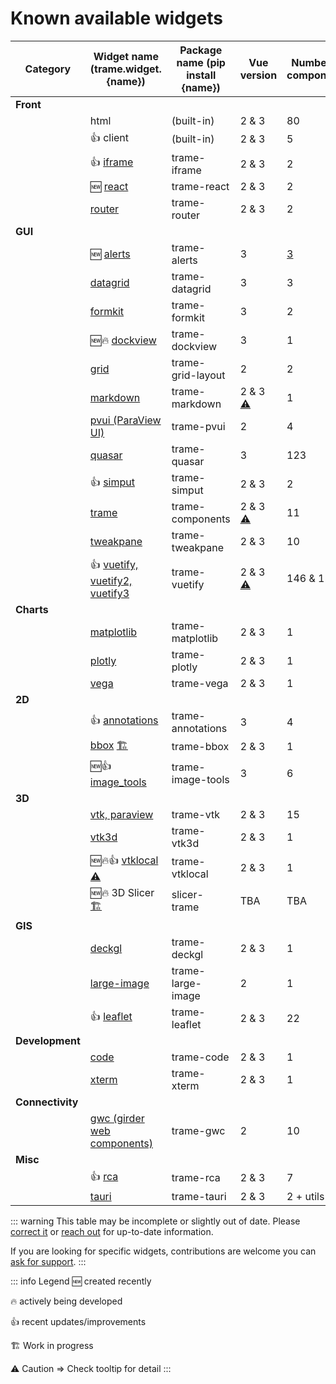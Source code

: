 # Known available widgets

| Category | Widget name (trame.widget.{name}) | Package name (pip install {name}) | Vue version | Number of components |
| --- | --- | --- | --- | --- |
| **Front** |
| | html | (built-in) | 2 & 3 | 80 |
| | 👍 client | (built-in) | 2 & 3 | 5 |
| | 👍 [iframe](https://github.com/Kitware/trame-iframe "Handle cross-origin communication with iframe") | trame-iframe | 2 & 3 | 2 |
| | 🆕 [react](https://github.com/Kitware/trame-react "React component that wraps trame iframe") | trame-react | 2 & 3 | 2 |
| | [router](https://github.com/Kitware/trame-router "Vue Router components") | trame-router | 2 & 3 | 2 |
| **GUI** |
| | 🆕 [alerts](https://github.com/Kitware/trame-alerts "Notification and alerts") | trame-alerts | 3 | [3](# "core, vuetify and quasar.") |
| | [datagrid](https://github.com/Kitware/trame-datagrid "RevoGrid spreadsheet") | trame-datagrid | 3 | 3 |
| | [formkit](https://github.com/Kitware/trame-formkit "FormKit widgets") | trame-formkit | 3 | 2 |
| | 🆕🔥 [dockview](https://github.com/Kitware/trame-dockview "Dockview widgets") | trame-dockview | 3 | 1 |
| | [grid](https://github.com/Kitware/trame-grid-layout "Dynamic grid layout containers ") | trame-grid-layout | 2 | 2 |
| | [markdown](https://github.com/Kitware/trame-markdown "Component that renders Markdown syntax") | trame-markdown | 2 & 3 [⚠️](# "If coming from v2, the v3 has a different engine configuration while now supporting both vue 2/3.") | 1 |
| | [pvui (ParaView UI)](https://github.com/Kitware/trame-pvui "Widgets that may be used in the Paraview user interface") | trame-pvui | 2 | 4 |
| | [quasar](https://github.com/Kitware/trame-quasar "Quasar widgets") | trame-quasar | 3 | 123 |
| | 👍 [simput](https://github.com/Kitware/trame-simput "Create forms from model/proxies") | trame-simput | 2 & 3 | 2 |
| | [trame](https://github.com/Kitware/trame-components "Helper components") | trame-components | 2 & 3 [⚠️](# "In the code upgrade to support 2 & 3, some event keys have been updated.") | 11 |
| | [tweakpane](https://github.com/Kitware/trame-tweakpane "Tweakpane widgets") | trame-tweakpane | 2 & 3 | 10 |
| | 👍 [vuetify, vuetify2, vuetify3](https://github.com/Kitware/trame-vuetify "Vuetify UI components") | trame-vuetify | 2 & 3 [⚠️](# "The set of components are a bit different with API change. Please look at the 'upgrade guide' for more details.")| 146 & 156 |
| **Charts** |
| | [matplotlib](https://github.com/Kitware/trame-matplotlib "Renders Matplotlib plots") | trame-matplotlib | 2 & 3 | 1 |
| | [plotly](https://github.com/Kitware/trame-plotly "Renders Plotly charts") | trame-plotly | 2 & 3 | 1 |
| | [vega](https://github.com/Kitware/trame-vega "Figure component that is capable of rendering Vega grammars such as Altair plots") | trame-vega | 2 & 3 | 1 |
| **2D** |
| | 👍 [annotations](https://github.com/Kitware/trame-annotations "Widgets for image and video annotations") | trame-annotations | 3 | 4
| | [bbox](https://github.com/Kitware/trame-bbox "Widget to draw and/or interact with bounding boxes") [🏗️](# "This component has been pushed to capture the current development state but is currently lacking funding to complete it.") | trame-bbox | 2 & 3 | 1 |
| | 🆕👍 [image_tools](https://github.com/Kitware/trame-image-tools "Widgets to zoom/pan images with annotation overlay") | trame-image-tools | 3 | 6
| **3D** |
| | [vtk, paraview](https://github.com/Kitware/trame-vtk "Interface with VTK and/or ParaView") | trame-vtk | 2 & 3 | 15 |
| | [vtk3d](https://github.com/Kitware/trame-vtk3d "Wrapper to WASM bundle of VTK") | trame-vtk3d | 2 & 3 | 1 |
| | 🆕🔥👍 [vtklocal](https://github.com/Kitware/trame-vtklocal "Local Rendering using VTK/WASM to match server side rendering pipeline on the client side") [⚠️](# "This component leverage VTK-WASM and therefore requires nightly VTK build with matching wasm package.") | trame-vtklocal | 2 & 3 | 1 |
| | 🆕🔥 3D Slicer [🏗️](# "Coming soon. Requires further funding to complete it.") | slicer-trame | TBA | TBA |
| **GIS** |
| | [deckgl](https://github.com/Kitware/trame-deckgl "Components that can interface with PyDeck while being powered by Deck.gl") | trame-deckgl | 2 & 3 | 1 |
| | [large-image](https://github.com/girder/trame-large-image "Serve and visualize large images (geospatial, histology, TIFF) on slippy-maps") | trame-large-image | 2 | 1 |
| | 👍 [leaflet](https://github.com/Kitware/trame-leaflet "Leaflet integration to create map views") | trame-leaflet | 2 & 3 | 22 |
| **Development** |
| | [code](https://github.com/Kitware/trame-code "Monaco VS code editor") | trame-code | 2 & 3 | 1 |
| | [xterm](https://github.com/Kitware/trame-xterm "Expose xterm.js") | trame-xterm | 2 & 3 | 1 |
| **Connectivity** |
| | [gwc (girder web components)](https://github.com/Kitware/trame-gwc "Girder Web Components to connect with scientific data storage Python Girder WSGI") | trame-gwc | 2  | 10 |
| **Misc** |
| | 👍 [rca](https://github.com/Kitware/trame-rca "Infrastructure to display remote generated image based content while allowing interaction forwarding") | trame-rca | 2 & 3 | 7 |
| | [tauri](https://github.com/Kitware/trame-tauri "Tauri integration to deploy trame into a desktop application") | trame-tauri | 2 & 3 | 2 + utils |

::: warning
This table may be incomplete or slightly out of date. Please [correct it](https://github.com/Kitware/trame/pulls) or [reach out](https://github.com/Kitware/trame/discussions) for up-to-date information.

If you are looking for specific widgets, contributions are welcome you can [ask for support](https://www.kitware.com/trame/).
:::

::: info Legend
🆕 created recently

🔥 actively being developed

👍 recent updates/improvements

🏗️ Work in progress

⚠️ Caution => Check tooltip for detail
:::
